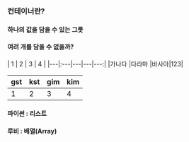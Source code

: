 ### 컨테이너란?

#### 하나의 값을 담을 수 있는 그릇
#### 여려 개를 담을 수 없을까?


| 1 |  2 | 3 | 4 |
|---|:---|---|---|---:|
|가나다 |다라마 |바사아|123|

|gst|kst|gim|kim|
|---|:---|---|---|
|1|2|3|4|


#### 파이썬 : 리스트
#### 루비 : 배열(Array)
